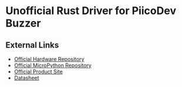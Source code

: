 [Official Hardware Repository]: https://github.com/CoreElectronics/CE-PiicoDev-Buzzer/tree/a3be5160105aa1b62cc5ea01a09b57bd95dbc7fd
[Official MicroPython Repository]: https://github.com/CoreElectronics/CE-PiicoDev-Buzzer-MicroPython-Module/tree/f33f1b08d48f8745377f929bd19472bb967bb36b
[Official Product Site]: https://piico.dev/p18
[Datasheet]: https://datasheet.lcsc.com/lcsc/1811141116_Jiangsu-Huaneng-Elec-MLT-8540H_C95298.pdf

# Unofficial Rust Driver for PiicoDev Buzzer

## External Links

- [Official Hardware Repository]
- [Official MicroPython Repository]
- [Official Product Site]
- [Datasheet]
